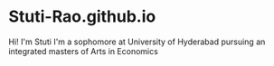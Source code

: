 # Stuti-Rao.github.io
Hi! I'm Stuti
I'm a sophomore at University of Hyderabad pursuing an integrated masters of Arts in Economics
